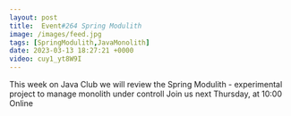 ```yaml
---
layout: post
title:  Event#264 Spring Modulith
image: /images/feed.jpg
tags: [SpringModulith,JavaMonolith]
date: 2023-03-13 18:27:21 +0000
video: cuy1_yt8W9I
---
```


This week on Java Club we will review the Spring Modulith - experimental project to manage monolith under controll
Join us next Thursday, at 10:00 Online
